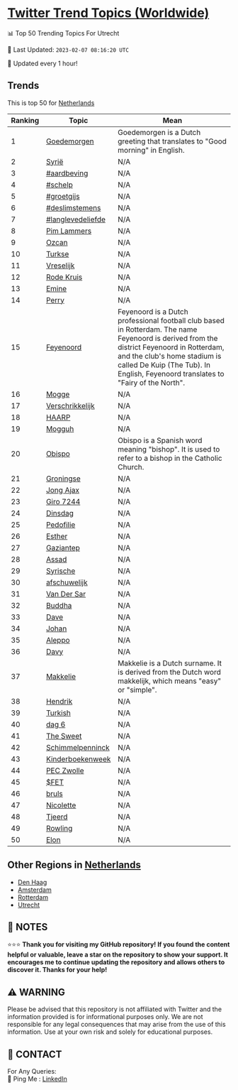 [Twitter Trend Topics (Worldwide)](https://github.com/ErcinDedeoglu/Twitter-Trend-Topics)
==========


📊 Top 50 Trending Topics For Utrecht

📆 Last Updated: `2023-02-07 08:16:20 UTC`

🔧 Updated every 1 hour!


## Trends

This is top 50 for [Netherlands](</Netherlands>)

| Ranking | Topic | Mean |
| ------- | ------------ | ------------ |
| 1 | [Goedemorgen](http://twitter.com/search?q=Goedemorgen) | Goedemorgen is a Dutch greeting that translates to "Good morning" in English. |
| 2 | [Syrië](http://twitter.com/search?q=Syri%c3%ab) | N/A |
| 3 | [#aardbeving](http://twitter.com/search?q=%23aardbeving) | N/A |
| 4 | [#schelp](http://twitter.com/search?q=%23schelp) | N/A |
| 5 | [#groetgijs](http://twitter.com/search?q=%23groetgijs) | N/A |
| 6 | [#deslimstemens](http://twitter.com/search?q=%23deslimstemens) | N/A |
| 7 | [#langlevedeliefde](http://twitter.com/search?q=%23langlevedeliefde) | N/A |
| 8 | [Pim Lammers](http://twitter.com/search?q=Pim+Lammers) | N/A |
| 9 | [Ozcan](http://twitter.com/search?q=Ozcan) | N/A |
| 10 | [Turkse](http://twitter.com/search?q=Turkse) | N/A |
| 11 | [Vreselijk](http://twitter.com/search?q=Vreselijk) | N/A |
| 12 | [Rode Kruis](http://twitter.com/search?q=Rode+Kruis) | N/A |
| 13 | [Emine](http://twitter.com/search?q=Emine) | N/A |
| 14 | [Perry](http://twitter.com/search?q=Perry) | N/A |
| 15 | [Feyenoord](http://twitter.com/search?q=Feyenoord) | Feyenoord is a Dutch professional football club based in Rotterdam. The name Feyenoord is derived from the district Feyenoord in Rotterdam, and the club's home stadium is called De Kuip (The Tub). In English, Feyenoord translates to "Fairy of the North". |
| 16 | [Mogge](http://twitter.com/search?q=Mogge) | N/A |
| 17 | [Verschrikkelijk](http://twitter.com/search?q=Verschrikkelijk) | N/A |
| 18 | [HAARP](http://twitter.com/search?q=HAARP) | N/A |
| 19 | [Mogguh](http://twitter.com/search?q=Mogguh) | N/A |
| 20 | [Obispo](http://twitter.com/search?q=Obispo) | Obispo is a Spanish word meaning "bishop". It is used to refer to a bishop in the Catholic Church. |
| 21 | [Groningse](http://twitter.com/search?q=Groningse) | N/A |
| 22 | [Jong Ajax](http://twitter.com/search?q=Jong+Ajax) | N/A |
| 23 | [Giro 7244](http://twitter.com/search?q=Giro+7244) | N/A |
| 24 | [Dinsdag](http://twitter.com/search?q=Dinsdag) | N/A |
| 25 | [Pedofilie](http://twitter.com/search?q=Pedofilie) | N/A |
| 26 | [Esther](http://twitter.com/search?q=Esther) | N/A |
| 27 | [Gaziantep](http://twitter.com/search?q=Gaziantep) | N/A |
| 28 | [Assad](http://twitter.com/search?q=Assad) | N/A |
| 29 | [Syrische](http://twitter.com/search?q=Syrische) | N/A |
| 30 | [afschuwelijk](http://twitter.com/search?q=afschuwelijk) | N/A |
| 31 | [Van Der Sar](http://twitter.com/search?q=Van+Der+Sar) | N/A |
| 32 | [Buddha](http://twitter.com/search?q=Buddha) | N/A |
| 33 | [Dave](http://twitter.com/search?q=Dave) | N/A |
| 34 | [Johan](http://twitter.com/search?q=Johan) | N/A |
| 35 | [Aleppo](http://twitter.com/search?q=Aleppo) | N/A |
| 36 | [Davy](http://twitter.com/search?q=Davy) | N/A |
| 37 | [Makkelie](http://twitter.com/search?q=Makkelie) | Makkelie is a Dutch surname. It is derived from the Dutch word makkelijk, which means "easy" or "simple". |
| 38 | [Hendrik](http://twitter.com/search?q=Hendrik) | N/A |
| 39 | [Turkish](http://twitter.com/search?q=Turkish) | N/A |
| 40 | [dag 6](http://twitter.com/search?q=dag+6) | N/A |
| 41 | [The Sweet](http://twitter.com/search?q=The+Sweet) | N/A |
| 42 | [Schimmelpenninck](http://twitter.com/search?q=Schimmelpenninck) | N/A |
| 43 | [Kinderboekenweek](http://twitter.com/search?q=Kinderboekenweek) | N/A |
| 44 | [PEC Zwolle](http://twitter.com/search?q=PEC+Zwolle) | N/A |
| 45 | [$FET](http://twitter.com/search?q=%24FET) | N/A |
| 46 | [bruls](http://twitter.com/search?q=bruls) | N/A |
| 47 | [Nicolette](http://twitter.com/search?q=Nicolette) | N/A |
| 48 | [Tjeerd](http://twitter.com/search?q=Tjeerd) | N/A |
| 49 | [Rowling](http://twitter.com/search?q=Rowling) | N/A |
| 50 | [Elon](http://twitter.com/search?q=Elon) | N/A |



## Other Regions in [Netherlands](</Netherlands>)

* [Den Haag](</Netherlands/Den Haag.md>)
* [Amsterdam](</Netherlands/Amsterdam.md>)
* [Rotterdam](</Netherlands/Rotterdam.md>)
* [Utrecht](</Netherlands/Utrecht.md>)



## 📝 NOTES

⭐⭐⭐ **Thank you for visiting my GitHub repository! If you found the content helpful or valuable, leave a star on the repository to show your support. It encourages me to continue updating the repository and allows others to discover it. Thanks for your help!**


## ⚠️ WARNING

Please be advised that this repository is not affiliated with Twitter and the information provided is for informational purposes only. We are not responsible for any legal consequences that may arise from the use of this information. Use at your own risk and solely for educational purposes.


## 📨 CONTACT

 For Any Queries:  
            🏓 Ping Me : [LinkedIn](https://www.linkedin.com/in/ercindedeoglu/)
